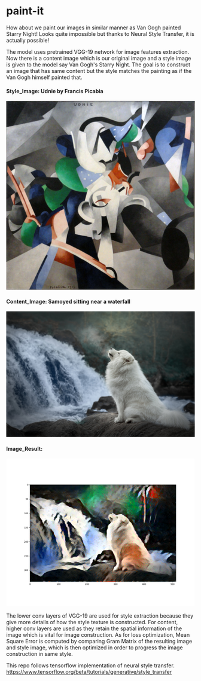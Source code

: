 # paint-it

   How about we paint our images in similar manner as Van Gogh painted Starry Night! Looks quite impossible but thanks to Neural Style Transfer, it is actually possible!
   
   The model uses pretrained VGG-19 network for image features extraction. Now there is a content image which is our original image and a style image is given to the model say Van Gogh's Starry Night. The goal is to construct an image that has same content but the style matches the painting as if the Van Gogh himself painted that.
   
#### Style_Image: Udnie by Francis Picabia
![](style_Udnie_by_Francis_Picabia.jpg)

#### Content_Image: Samoyed sitting near a waterfall
![](content_samoyed.jpg)

#### Image_Result:
![](result_samoyed_udnie.png)

   The lower conv layers of VGG-19 are used for style extraction because they give more details of how the style texture is constructed. For content, higher conv layers are used as they retain the spatial information of the image which is vital for image construction. As for loss optimization, Mean Square Error is computed by comparing Gram Matrix of the resulting image and style image, which is then optimized in order to progress the image construction in same style.
   
   This repo follows tensorflow implementation of neural style transfer.
   https://www.tensorflow.org/beta/tutorials/generative/style_transfer
